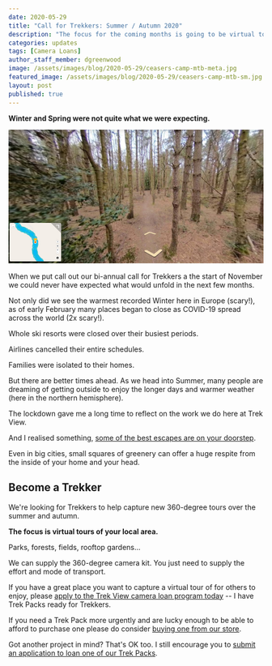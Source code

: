 ```yaml
---
date: 2020-05-29
title: "Call for Trekkers: Summer / Autumn 2020"
description: "The focus for the coming months is going to be virtual tours of local areas."
categories: updates
tags: [Camera Loans]
author_staff_member: dgreenwood
image: /assets/images/blog/2020-05-29/ceasers-camp-mtb-meta.jpg
featured_image: /assets/images/blog/2020-05-29/ceasers-camp-mtb-sm.jpg
layout: post
published: true
---
```


**Winter and Spring were not quite what we were expecting.**

<img class="img-fluid" src="/assets/images/blog/2020-05-29/ceasers-camp-mtb-sm.jpg" alt="Ceasers Camp Mountain Bike Virtual Tour" title="Ceasers Camp Mountain Bike Virtual Tour" />

When we put call out our bi-annual call for Trekkers a the start of November we could never have expected what would unfold in the next few months.

Not only did we see the warmest recorded Winter here in Europe (scary!), as of early February many places began to close as COVID-19 spread across the world (2x scary!).

Whole ski resorts were closed over their busiest periods.

Airlines cancelled their entire schedules.

Families were isolated to their homes.

But there are better times ahead. As we head into Summer, many people are dreaming of getting outside to enjoy the longer days and warmer weather (here in the northern hemisphere).

The lockdown gave me a long time to reflect on the work we do here at Trek View.

And I realised something, [some of the best escapes are on your doorstep](/case-studies/2020/gb/aldershot-byelaws-review).

Even in big cities, small squares of greenery can offer a huge respite from the inside of your home and your head.

## Become a Trekker

We're looking for Trekkers to help capture new 360-degree tours over the summer and autumn.

**The focus is virtual tours of your local area.**

Parks, forests, fields, rooftop gardens...

We can supply the 360-degree camera kit. You just need to supply the effort and mode of transport.

If you have a great place you want to capture a virtual tour of for others to enjoy, please [apply to the Trek View camera loan program today](/loan) -- I have Trek Packs ready for Trekkers.

If you need a Trek Pack more urgently and are lucky enough to be able to afford to purchase one please do consider [buying one from our store](/store).

Got another project in mind? That's OK too. I still encourage you to [submit an application to loan one of our Trek Packs](/loan).